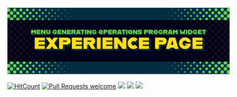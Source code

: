 <a name="banner" href="#banner">![banner](/images/banner.png)</a>

[![HitCount](https://hits.dwyl.com/ServiceNowDevProgram/Menu-Generating-Operations-Program-Widget-Experience-Page.svg?style=flat)](http://hits.dwyl.com/ServiceNowDevProgram/Menu-Generating-Operations-Program-Widget-Experience-Page) [![Pull Requests welcome](https://img.shields.io/badge/PRs-welcome-ff69b4.svg?style=flat-square)](https://github.com/ServiceNowDevProgram/Menu-Generating-Operations-Program-Widget-Experience-Page/issues?q=is%3Aissue+is%3Aopen+label%3A%22help+wanted%22) <a href="https://github.com/ServiceNowDevProgram/Menu-Generating-Operations-Program-Widget-Experience-Page/pulls"><img src="https://img.shields.io/github/last-commit/ServiceNowDevProgram/Menu-Generating-Operations-Program-Widget-Experience-Page?style=flat-square"></a> <a href="https://github.com/ServiceNowDevProgram/Menu-Generating-Operations-Program-Widget-Experience-Page/graphs/contributors"><img src="https://img.shields.io/github/contributors/ServiceNowDevProgram/Menu-Generating-Operations-Program-Widget-Experience-Page?style=flat-square"></a> <a href="https://invite.sndevs.com"><img src="https://img.shields.io/badge/slack-sndevs-630330?style=flat-square"></a> 
